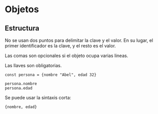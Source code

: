 # Objetos

## Estructura

No se usan dos puntos para delimitar la clave y el valor. En su lugar,
el primer identificador es la clave, y el resto es el valor.

Las comas son opcionales si el objeto ocupa varias lineas.

Las llaves son obligatorias.

```
const persona = {nombre "Abel", edad 32}

persona.nombre
persona.edad
```

Se puede usar la sintaxis corta:

```
{nombre, edad}
```
